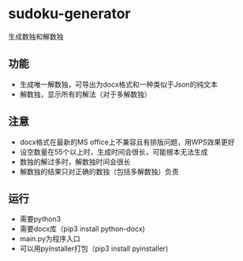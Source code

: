 # sudoku-generator
生成数独和解数独

## 功能
- 生成唯一解数独，可导出为docx格式和一种类似于Json的纯文本
- 解数独，显示所有的解法（对于多解数独）

## 注意
- docx格式在最新的MS office上不兼容且有排版问题，用WPS效果更好
- 设空数量在55个以上时，生成时间会很长，可能根本无法生成
- 数独的解过多时，解数独时间会很长
- 解数独的结果只对正确的数独（包括多解数独）负责

## 运行
- 需要python3
- 需要docx库（pip3 install python-docx)
- main.py为程序入口
- 可以用pyinstaller打包（pip3 install pyinstaller)
